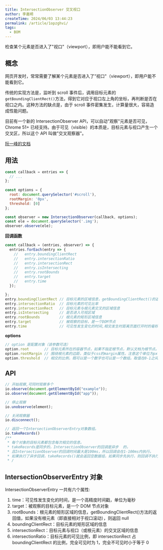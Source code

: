 ```yaml
---
title: IntersectionObserver 交叉视口
author: 李嘉明
createTime: 2024/06/03 13:44:23
permalink: /article/1opzghvi/
tags:
  - BOM
---
```


检查某个元素是否进入了"视口"（viewport），即用户能不能看到它。
<!-- more -->
## 概念

网页开发时，常常需要了解某个元素是否进入了"视口"（viewport），即用户能不能看到它。

传统的实现方法是，监听到 scroll 事件后，调用目标元素的 `getBoundingClientRect()`方法，得到它对应于视口左上角的坐标，再判断是否在视口之内。这种方法的缺点是，由于 scroll 事件密集发生，计算量很大，容易造成性能问题。

目前有一个新的 IntersectionObserver API，可以自动"观察"元素是否可见，Chrome 51+ 已经支持。由于可见（visible）的本质是，目标元素与视口产生一个交叉区，所以这个 API 叫做"交叉观察器"。


[阮一峰的文档](http://www.ruanyifeng.com/blog/2016/11/intersectionobserver_api.html)

## 用法

```js
const callback = entries => {  
  // ...  
}; 
 
const options = {  
  root: document.querySelector('#scroll'),
  rootMargin: '0px',  
  threshold: [0]  
};  

const observer = new IntersectionObserver(callback, options);  
const ele = document.querySelector('.img');  
observer.observe(ele); 
```

**回调函数**
```js
const callback = (entries, observer) => {   
  entries.forEach(entry => {  
    //   entry.boundingClientRect  
    //   entry.intersectionRatio  
    //   entry.intersectionRect  
    //   entry.isIntersecting  
    //   entry.rootBounds  
    //   entry.target  
    //   entry.time  
  });  

};
entry.boundingClientRect // 目标元素的区域信息，getBoundingClientRect()的返回值
entry.intersectionRatio  // 目标元素的可见比率
entry.intersectionRect   // 目标元素与根元素交叉的区域信息
entry.isIntersecting     // 是否进入可视区域
entry.rootBounds         // 根元素的矩形区域信息
entry.target             // 被观察的目标，是一个DOM节点
entry.time               // 可见性发生变化的时间,相交发生时距离页面打开时的毫秒数.精度为微秒。
```

**options**
```js
// option 是配置对象（该参数可选）
option.root       // 目标元素所在的容器节点，如果不指定根节点，默认文档为根节点。
option.rootMargin // 围绕根元素的边距，类似于css的margin属性。注意这个单位为px
option.threshold  // 相交的比例，既可以是一个数字也可以是一个数组。取值在0-1之间。
```

## API

```js
// 开始观察,可同时观察多个
io.observe(document.getElementById("example"));
io.observe(document.getElementById("app"));

// 停止观察
io.unobserve(element);

// 关闭观察器
io.disconnect();

// 返回一个IntersectionObserverEntry对象数组。
io.takeRecords()
/**
 * 每个对象的目标元素都包含每次相交的信息。
 * takeRecords是同步的，IntersectionObserver的回调是异步  的，
 * 且IntersectionObserver的回调时间最大是100ms，所以回调会在1-100ms内执行。
 * 如果执行了异步回调，takeRecords()就会返回空数据组，如果同步先执行，则回调不执行。使用场景较少。
 * /
```

## IntersectionObserverEntry 对象

IntersectionObserverEntry 一共有六个属性:

1. time：可见性发生变化的时间，是一个高精度时间戳，单位为毫秒
2. target：被观察的目标元素，是一个 DOM 节点对象
3. rootBounds：根元素的矩形区域的信息，getBoundingClientRect()方法的返回值，如果没有根元素（即直接相对于视口滚动），则返回 null
4. boundingClientRect：目标元素的矩形区域的信息
5. intersectionRect：目标元素与视口（或根元素）的交叉区域的信息
6. intersectionRatio：目标元素的可见比例，即 intersectionRect 占 boundingClientRect 的比例，完全可见时为 1，完全不可见时小于等于 0
